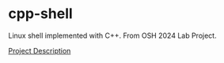 # cpp-shell
Linux shell implemented with C++. From OSH 2024 Lab Project.

[Project Description](https://osh-2024.github.io/lab2/)
